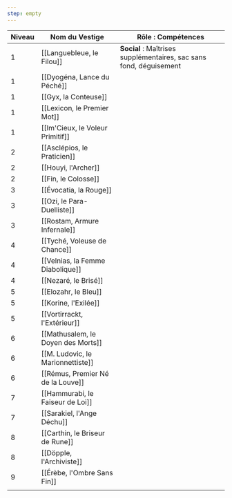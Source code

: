 ```yaml
---
step: empty
---
```

| Niveau | Nom du Vestige                     | Rôle : Compétences                                                 |
| ------ | ---------------------------------- | ------------------------------------------------------------------ |
| 1      | [[Languebleue, le Filou]]          | **Social** : Maîtrises supplémentaires, sac sans fond, déguisement |
| 1      | [[Dyogéna, Lance du Péché]]        |                                                                    |
| 1      | [[Gyx, la Conteuse]]               |                                                                    |
| 1      | [[Lexicon, le Premier Mot]]        |                                                                    |
| 1      | [[Im'Cieux, le Voleur Primitif]]   |                                                                    |
| 2      | [[Asclépios, le Praticien]]        |                                                                    |
| 2      | [[Houyi, l'Archer]]                |                                                                    |
| 2      | [[Fin, le Colosse]]                |                                                                    |
| 3      | [[Évocatia, la Rouge]]             |                                                                    |
| 3      | [[Ozi, le Para-Duelliste]]         |                                                                    |
| 3      | [[Rostam, Armure Infernale]]       |                                                                    |
| 4      | [[Tyché, Voleuse de Chance]]       |                                                                    |
| 4      | [[Velnias, la Femme Diabolique]]   |                                                                    |
| 4      | [[Nezaré, le Brisé]]               |                                                                    |
| 5      | [[Elozahr, le Bleu]]               |                                                                    |
| 5      | [[Korine, l'Exilée]]               |                                                                    |
| 5      | [[Vortirrackt, l'Extérieur]]       |                                                                    |
| 6      | [[Mathusalem, le Doyen des Morts]] |                                                                    |
| 6      | [[M. Ludovic, le Marionnettiste]]  |                                                                    |
| 6      | [[Rémus, Premier Né de la Louve]]  |                                                                    |
| 7      | [[Hammurabi, le Faiseur de Loi]]   |                                                                    |
| 7      | [[Sarakiel, l'Ange Déchu]]         |                                                                    |
| 8      | [[Carthin, le Briseur de Rune]]    |                                                                    |
| 8      | [[Döpple, l'Archiviste]]           |                                                                    |
| 9      | [[Érèbe, l'Ombre Sans Fin]]        |                                                                    |
|        |                                    |                                                                    |
